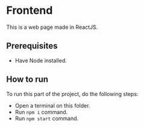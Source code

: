 # Frontend

This is a web page made in ReactJS.

## Prerequisites

- Have Node installed.

## How to run

To run this part of the project, do the following steps:

- Open a terminal on this folder.
- Run `npm i` command.
- Run `npm start` command.
